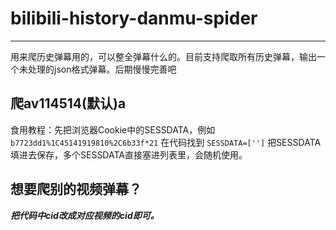 # bilibili-history-danmu-spider

* * *
用来爬历史弹幕用的，可以整全弹幕什么的。目前支持爬取所有历史弹幕，输出一个未处理的json格式弹幕。后期慢慢完善吧

## 爬av114514(默认)a
食用教程：先把浏览器Cookie中的SESSDATA，例如
`b7723dd1%1C45141919810%2C6b33f*21`
在代码找到
`SESSDATA=['']`
把SESSDATA填进去保存，多个SESSDATA直接塞进列表里，会随机使用。

## 想要爬别的视频弹幕？
***把代码中cid改成对应视频的cid即可。***